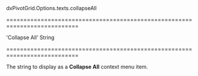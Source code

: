 <!--id-->dxPivotGrid.Options.texts.collapseAll<!--/id-->
===========================================================================
<!--default-->'Collapse All'<!--/default-->
<!--type-->String<!--/type-->
===========================================================================

<!--shortDescription-->
The string to display as a **Collapse All** context menu item.
<!--/shortDescription-->

<!--fullDescription-->

<!--/fullDescription-->